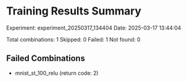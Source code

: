 # Training Results Summary

Experiment: experiment_20250317_134404
Date: 2025-03-17 13:44:04

Total combinations: 1
Skipped: 0
Failed: 1
Not found: 0

## Failed Combinations

- mnist_st_100_relu (return code: 2)

